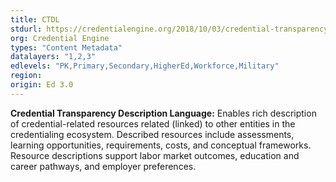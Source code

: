 ```yaml
---
title: CTDL
stdurl: https://credentialengine.org/2018/10/03/credential-transparency-description-language-fact-sheet/
org: Credential Engine
types: "Content Metadata"
datalayers: "1,2,3"
edlevels: "PK,Primary,Secondary,HigherEd,Workforce,Military"
region:
origin: Ed 3.0
---
```

**Credential Transparency Description Language:** Enables rich description of credential-related resources related (linked) to other entities in the credentialing ecosystem. Described resources include assessments, learning opportunities, requirements, costs, and conceptual frameworks. Resource descriptions support labor market outcomes, education and career pathways, and employer preferences.